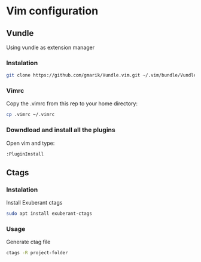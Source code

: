 # Vim configuration

## Vundle
Using vundle as extension manager

### Instalation
```bash  
git clone https://github.com/gmarik/Vundle.vim.git ~/.vim/bundle/Vundle.vim

```

### Vimrc
Copy the .vimrc from this rep to your home directory: 
```bash  
cp .vimrc ~/.vimrc

```

### Downdload and install all the plugins 
Open vim and type:  
```bash  
:PluginInstall

```

## Ctags
### Instalation
Install Exuberant ctags

```bash 
sudo apt install exuberant-ctags
```

### Usage
Generate ctag file

```bash 
ctags -R project-folder
```
